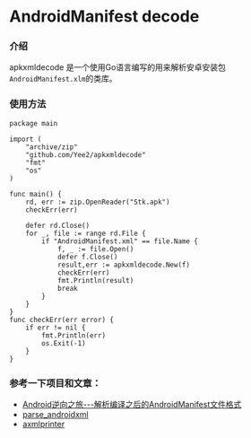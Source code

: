 # AndroidManifest decode

### 介绍
apkxmldecode 是一个使用Go语言编写的用来解析安卓安装包`AndroidManifest.xlm`的类库。

### 使用方法
````golang
package main

import (
	"archive/zip"
	"github.com/Yee2/apkxmldecode"
	"fmt"
	"os"
)

func main() {
	rd, err := zip.OpenReader("Stk.apk")
	checkErr(err)

	defer rd.Close()
	for _, file := range rd.File {
		if "AndroidManifest.xml" == file.Name {
			f, _ := file.Open()
			defer f.Close()
			result,err := apkxmldecode.New(f)
			checkErr(err)
			fmt.Println(result)
			break
		}
	}
}
func checkErr(err error) {
	if err != nil {
		fmt.Println(err)
		os.Exit(-1)
	}
}
````
### 参考一下项目和文章：
 * [ Android逆向之旅---解析编译之后的AndroidManifest文件格式 ](http://blog.csdn.net/jiangwei0910410003/article/details/50568487)
 * [parse_androidxml](https://github.com/fourbrother/parse_androidxml)
 * [axmlprinter](https://github.com/rednaga/axmlprinter)